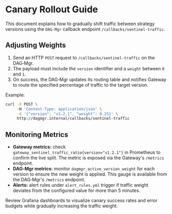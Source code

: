 # Canary Rollout Guide

This document explains how to gradually shift traffic between strategy versions using the `DAG‑Mgr` callback endpoint `/callbacks/sentinel-traffic`.

## Adjusting Weights

1. Send an HTTP `POST` request to `/callbacks/sentinel-traffic` on the DAG‑Mgr.
2. The payload must include the `version` identifier and a `weight` between `0` and `1`.
3. On success, the DAG‑Mgr updates its routing table and notifies Gateway to route the specified percentage of traffic to the target version.

Example:

```bash
curl -X POST \ 
     -H 'Content-Type: application/json' \
     -d '{"version": "v1.2.1", "weight": 0.25}' \
     http://dagmgr.internal/callbacks/sentinel-traffic
```

## Monitoring Metrics

* **Gateway metrics:** check `gateway_sentinel_traffic_ratio{version="v1.2.1"}` in Prometheus to confirm the live split. The metric is exposed via the Gateway's `/metrics` endpoint.
* **DAG‑Mgr metrics:** monitor `dagmgr_active_version_weight` for each version to ensure the new weight is applied. This gauge is available from the DAG‑Mgr's `/metrics` endpoint.
* **Alerts:** alert rules under `alert_rules.yml` trigger if traffic weight deviates from the configured value for more than 5 minutes.

Review Grafana dashboards to visualize canary success rates and error budgets while gradually increasing the traffic weight.

